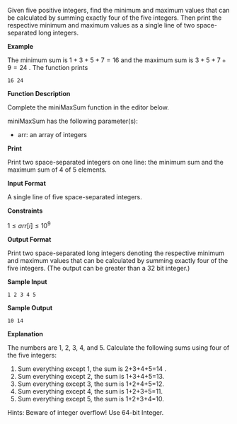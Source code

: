 Given five positive integers, find the minimum and maximum values that can be calculated by summing exactly four of the five integers. Then print the respective minimum and maximum values as a single line of two space-separated long integers.

**Example**

The minimum sum is $1+3+5+7=16$ and the maximum sum is $3+5+7+9=24$ . The function prints

`16 24`

**Function Description**

Complete the miniMaxSum function in the editor below.

miniMaxSum has the following parameter(s):

+ arr: an array of  integers
  
**Print**

Print two space-separated integers on one line: the minimum sum and the maximum sum of 4 of 5 elements.

**Input Format**

A single line of five space-separated integers.

**Constraints**

$1\leq arr[i] \leq10^9$


**Output Format**

Print two space-separated long integers denoting the respective minimum and maximum values that can be calculated by summing exactly four of the five integers. (The output can be greater than a 32 bit integer.)

**Sample Input**

`1 2 3 4 5`

**Sample Output**

`10 14`

**Explanation**

The numbers are 1, 2, 3, 4, and 5. Calculate the following sums using four of the five integers:

1. Sum everything except 1, the sum is 2+3+4+5=14 .
2. Sum everything except 2, the sum is 1+3+4+5=13.
3. Sum everything except 3, the sum is 1+2+4+5=12.
4. Sum everything except 4, the sum is 1+2+3+5=11.
5. Sum everything except 5, the sum is 1+2+3+4=10.
   
Hints: Beware of integer overflow! Use 64-bit Integer.
